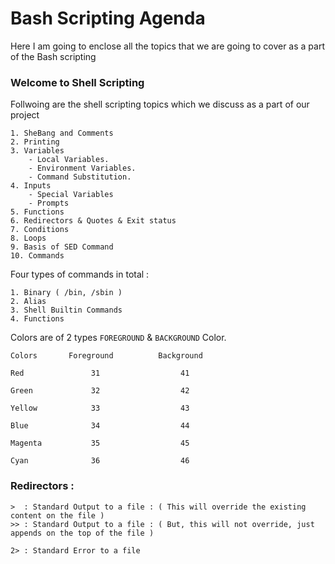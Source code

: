 # Bash Scripting Agenda

Here I am going to enclose all the topics that we are going to cover as a part of the Bash scripting

### Welcome to Shell Scripting


Follwoing are the shell scripting topics which we discuss as a part of our project
```
1. SheBang and Comments
2. Printing
3. Variables
    - Local Variables.
    - Environment Variables.
    - Command Substitution.
4. Inputs
    - Special Variables
    - Prompts
5. Functions
6. Redirectors & Quotes & Exit status 
7. Conditions
8. Loops
9. Basis of SED Command
10. Commands
```

Four types of commands in total :
```
1. Binary ( /bin, /sbin )
2. Alias 
3. Shell Builtin Commands
4. Functions
```

Colors are of 2 types `FOREGROUND` & `BACKGROUND` Color.

```
Colors       Foreground          Background

Red               31                  41

Green             32                  42

Yellow            33                  43

Blue              34                  44

Magenta           35                  45

Cyan              36                  46
```


### Redirectors :

```
>  : Standard Output to a file : ( This will override the existing content on the file )
>> : Standard Output to a file : ( But, this will not override, just appends on the top of the file )

2> : Standard Error to a file 
```

